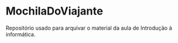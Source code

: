 # MochilaDoViajante
Repositório usado para arquivar o material da aula de Introdução à informática.
